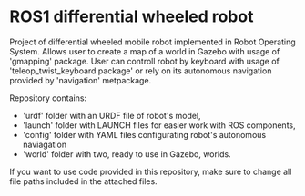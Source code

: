 # ROS1 differential wheeled robot
Project of differential wheeled mobile robot implemented in Robot Operating System. Allows user to create a map of a world in Gazebo with usage of 'gmapping' package. User can controll robot by keyboard with usage of 'teleop_twist_keyboard package' or rely on its autonomous navigation provided by 'navigation' metpackage.

Repository contains:
- 'urdf' folder with an URDF file of robot's model,
- 'launch' folder with LAUNCH files for easier work with ROS components,
- 'config' folder with YAML files configurating robot's autonomous naviagation
- 'world' folder with two, ready to use in Gazebo, worlds.

If you want to use code provided in this repository, make sure to change all file paths included in the attached files.

